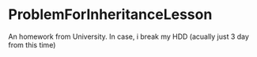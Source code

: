 # ProblemForInheritanceLesson
An homework from University. In case, i break my HDD (acually just 3 day from this time)
